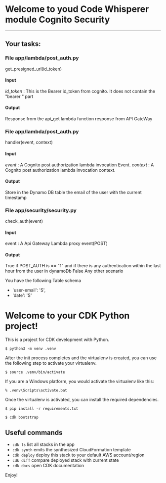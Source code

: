 # Welcome to youd Code Whisperer module Cognito Security

---
## Your tasks:

### File app/lambda/post_auth.py
get_presigned_url(id_token)
#### Input
_id_token_ : This is the Bearer id_token from cognito. It does not contain the "bearer " part

#### Output
Response from the api_get lambda function response from API GateWay

### File app/lambda/post_auth.py

handler(event, context)

#### Input
_event_ : A Cognito post authorization lambda invocation Event.
_context_ : A Cognito post authorization lambda invocation context.
#### Output
Store in the Dynamo DB table the email of the user with the current timestamp

### File app/security/security.py
check_auth(event)
#### Input
event : A Api Gateway Lambda proxy event(POST)
#### Output
True if POST_AUTH is == "1" and if there is any authentication within the last hour from the user in dynamoDb
False Any other scenario

You have the following Table schema 
* 'user-email': 'S',
* 'date': 'S'

# Welcome to your CDK Python project!

This is a project for CDK development with Python.

```
$ python3 -m venv .venv
```

After the init process completes and the virtualenv is created, you can use the following
step to activate your virtualenv.

```
$ source .venv/bin/activate
```

If you are a Windows platform, you would activate the virtualenv like this:

```
% .venv\Scripts\activate.bat
```

Once the virtualenv is activated, you can install the required dependencies.

```
$ pip install -r requirements.txt
```

```
$ cdk bootstrap
```


## Useful commands

 * `cdk ls`          list all stacks in the app
 * `cdk synth`       emits the synthesized CloudFormation template
 * `cdk deploy`      deploy this stack to your default AWS account/region
 * `cdk diff`        compare deployed stack with current state
 * `cdk docs`        open CDK documentation

Enjoy!
